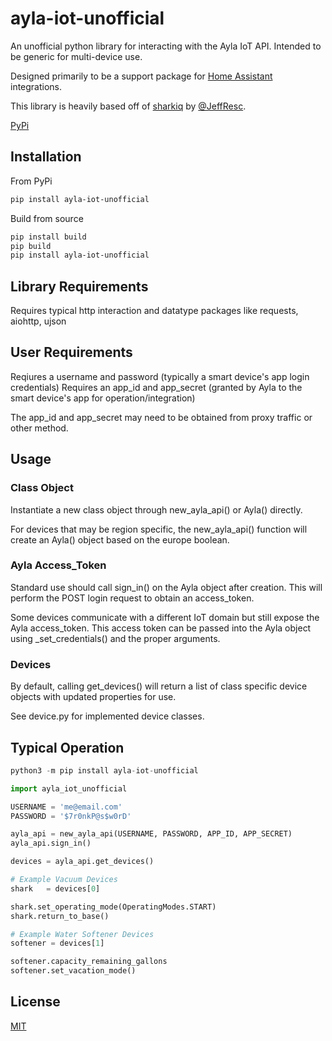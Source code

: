 # ayla-iot-unofficial
An unofficial python library for interacting with the Ayla IoT API. 
Intended to be generic for multi-device use.

Designed primarily to be a support package for [Home Assistant](https://www.home-assistant.io/) integrations.

This library is heavily based off of [sharkiq](https://github.com/JeffResc/sharkiq) by [@JeffResc](https://github.com/JeffResc).

[PyPi](https://pypi.org/project/ayla-iot-unofficial/)

## Installation
From PyPi
```bash
pip install ayla-iot-unofficial
```

Build from source
```bash
pip install build
pip build
pip install ayla-iot-unofficial
```

## Library Requirements
Requires typical http interaction and datatype packages like requests, aiohttp, ujson

## User Requirements
Reqiures a username and password (typically a smart device's app login credentials)
Requires an app_id and app_secret (granted by Ayla to the smart device's app for operation/integration)

The app_id and app_secret may need to be obtained from proxy traffic or other method.

## Usage
### Class Object
Instantiate a new class object through new_ayla_api() or Ayla() directly.

For devices that may be region specific, the new_ayla_api() function will create an Ayla() object based on the europe boolean.

### Ayla Access_Token
Standard use should call sign_in() on the Ayla object after creation. This will perform the POST login request to obtain an access_token. 

Some devices communicate with a different IoT domain but still expose the Ayla access_token. This access token can be passed into the Ayla object using _set_credentials() and the proper arguments.

### Devices
By default, calling get_devices() will return a list of class specific device objects with updated properties for use.

See device.py for implemented device classes.

## Typical Operation
```python
python3 -m pip install ayla-iot-unofficial
```

```python
import ayla_iot_unofficial

USERNAME = 'me@email.com'
PASSWORD = '$7r0nkP@s$w0rD'

ayla_api = new_ayla_api(USERNAME, PASSWORD, APP_ID, APP_SECRET)
ayla_api.sign_in()

devices = ayla_api.get_devices()

# Example Vacuum Devices
shark   = devices[0]

shark.set_operating_mode(OperatingModes.START)
shark.return_to_base()

# Example Water Softener Devices
softener = devices[1]

softener.capacity_remaining_gallons
softener.set_vacation_mode()
```

## License
[MIT](https://choosealicense.com/licenses/mit/)